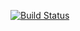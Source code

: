 [![Build Status](https://travis-ci.org/KRAHUL121/Spring-BookTest.svg?branch=master)](https://travis-ci.org/KRAHUL121/Spring-BookTest)
